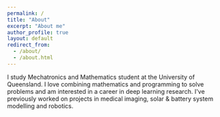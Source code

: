```yaml
---
permalink: /
title: "About"
excerpt: "About me"
author_profile: true
layout: default
redirect_from: 
  - /about/
  - /about.html
---
```


I study Mechatronics and Mathematics student at the University of Queensland. I love combining mathematics and programming to solve problems and am interested in a career in deep learning research. I've previously worked on projects in medical imaging, solar & battery system modelling and robotics.

<!-- Currently working on
======


Other interests
====== -->

